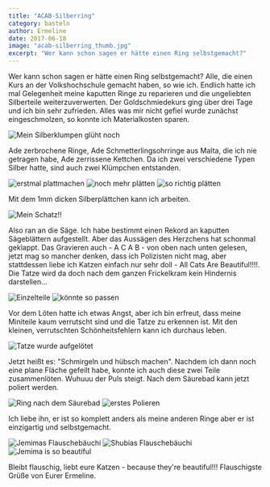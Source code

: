 ```yaml
---
title: "ACAB-Silberring"
category: basteln
author: Ermeline
date: 2017-06-18
image: "acab-silberring_thumb.jpg"
excerpt: "Wer kann schon sagen er hätte einen Ring selbstgemacht?"
---
```


Wer kann schon sagen er hätte einen Ring selbstgemacht? Alle, die einen Kurs an der Volkshochschule gemacht haben, so wie ich. Endlich hatte ich mal Gelegenheit meine kaputten Ringe zu reparieren und die ungeliebten Silberteile weiterzuverwerten. Der Goldschmiedekurs ging über drei Tage und ich bin sehr zufrieden. Alles was mir nicht gefiel wurde zunächst eingeschmolzen, so konnte ich Materialkosten sparen. 

![Mein Silberklumpen glüht noch](IMG_20170617_122458.jpg)

Ade zerbrochene Ringe, Ade Schmetterlingsohrringe aus Malta, die ich nie getragen habe, Ade zerrissene Kettchen. Da ich zwei verschiedene Typen Silber hatte, sind auch zwei Klümpchen entstanden.

![erstmal plattmachen](IMG_20170617_123604.jpg)
![noch mehr plätten](IMG_20170617_124106.jpg)
![so richtig plätten](IMG_20170617_132409.jpg)

Mit dem 1mm dicken Silberplättchen kann ich arbeiten. 

![Mein Schatz!!](IMG_20170617_132419.jpg)

Also ran an die Säge. Ich habe bestimmt einen Rekord an kaputten Sägeblättern aufgestellt. Aber das Aussägen des Herzchens hat schonmal geklappt. Das Gravieren auch - A C A B - von oben nach unten gelesen, jetzt mag so mancher denken, dass ich Polizisten nicht mag, aber stattdessen liebe ich Katzen einfach nur sehr doll - All Cats Are Beautiful!!!!. Die Tatze wird da doch nach dem ganzen Frickelkram kein Hindernis darstellen...

![Einzelteile](IMG_20170617_141757.jpg)
![könnte so passen](IMG_20170617_143744.jpg)

Vor dem Löten hatte ich etwas Angst, aber ich bin erfreut, dass meine Miniteile kaum verrutscht sind und die Tatze zu erkennen ist. Mit den kleinen, verrutschten Schönheitsfehlern kann ich durchaus leben.

![Tatze wurde aufgelötet](IMG_20170618_103210.jpg)

Jetzt heißt es: "Schmirgeln und hübsch machen". Nachdem ich dann noch eine plane Fläche gefeilt habe, konnte ich auch diese zwei Teile zusammenlöten. Wuhuuu der Puls steigt. Nach dem Säurebad kann jetzt poliert werden. 

![Ring nach dem Säurebad](IMG_20170618_122532.jpg)
![erstes Polieren](IMG_20170618_124747.jpg)

Ich liebe ihn, er ist so komplett anders als meine anderen Ringe aber er ist einzigartig und selbstgemacht. 

![Jemimas Flauschebäuchi](_1100061.JPG)
![Shubias Flauschebäuchi](_1100059.JPG)
![Jemima is so beautiful](_1100067.JPG) 

Bleibt flauschig, liebt eure Katzen - because they're beautiful!!! Flauschigste Grüße von Eurer Ermeline.


